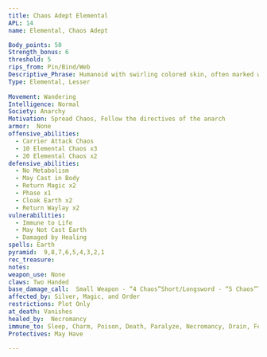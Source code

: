 ```yaml
---
title: Chaos Adept Elemental
APL: 14
name: Elemental, Chaos Adept

Body_points: 50
Strength_bonus: 6
threshold: 5
rips_from: Pin/Bind/Web
Descriptive_Phrase: Humanoid with swirling colored skin, often marked with eight arrows or one down arrow.
Type: Elemental, Lesser
 
Movement: Wandering
Intelligence: Normal
Society: Anarchy
Motivation: Spread Chaos, Follow the directives of the anarch
armor:  None
offensive_abilities: 
  - Carrier Attack Chaos 
  - 10 Elemental Chaos x3
  - 20 Elemental Chaos x2
defensive_abilities: 
  - No Metabolism
  - May Cast in Body
  - Return Magic x2
  - Phase x1
  - Cloak Earth x2
  - Return Waylay x2
vulnerabilities: 
  - Immune to Life
  - May Not Cast Earth
  - Damaged by Healing
spells: Earth
pyramid:  9,8,7,6,5,4,3,2,1
rec_treasure:  
notes:  
weapon_use: None
claws: Two Handed
base_damage_call:  Small Weapon - “4 Chaos”Short/Longsword - “5 Chaos”Two Handed - “9 Chaos”
affected_by: Silver, Magic, and Order
restrictions: Plot Only
at_death: Vanishes
healed_by:  Necromancy
immune_to: Sleep, Charm, Poison, Death, Paralyze, Necromancy, Drain, Feeblemind, Vertigo
Protectives: May Have

---
```

